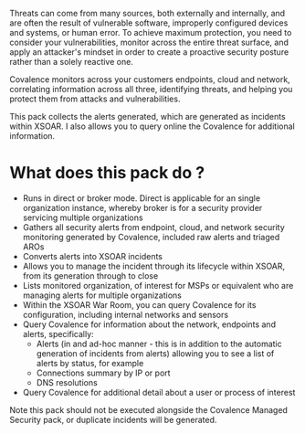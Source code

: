 Threats can come from many sources, both externally and internally, and are often the result of vulnerable software, improperly configured devices and systems, or human error. To achieve maximum protection, you need to consider your vulnerabilities, monitor across the entire threat surface, and apply an attacker's mindset in order to create a proactive security posture rather than a solely reactive one.   

Covalence monitors across your customers endpoints, cloud and network, correlating information across all three, identifying threats, and helping you protect them from attacks and vulnerabilities.   

This pack collects the alerts generated, which are generated as incidents within XSOAR. I also allows you to query online the Covalence for additional information.   

# What does this pack do ?

- Runs in direct or broker mode. Direct is applicable for an single organization instance, whereby broker is for a security provider servicing multiple organizations
- Gathers all security alerts from endpoint, cloud, and network security monitoring generated by Covalence, included raw alerts and triaged AROs
- Converts alerts into XSOAR incidents
- Allows you to manage the incident through its lifecycle within XSOAR, from its generation through to close
- Lists monitored organization, of interest for MSPs or equivalent who are managing alerts for multiple organizations
- Within the XSOAR War Room, you can query Covalence for its configuration, including internal networks and sensors
- Query Covalence for information about the network, endpoints and alerts, specifically:
  - Alerts (in and ad-hoc manner - this is in addition to the automatic generation of incidents from alerts) allowing you to see a list of alerts by status, for example
  - Connections summary by IP or port
  - DNS resolutions
- Query Covalence for additional detail about a user or process of interest

Note this pack should not be executed alongside the Covalence Managed Security pack, or duplicate incidents will be generated.    
